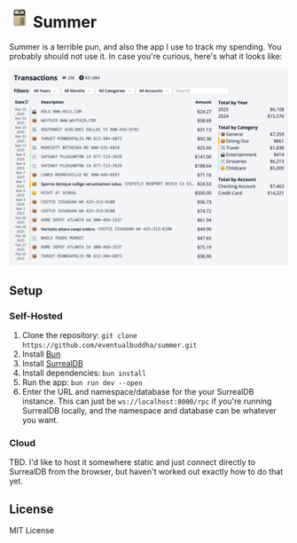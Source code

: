<h1>
  <img src="static/icon-transparent.png" alt="Summer Logo" width="36"> Summer
</h1>

Summer is a terrible pun, and also the app I use to track my spending. You probably should not use it. In case you're curious, here's what it looks like:

<img src="static/screenshot.png" alt="Screenshot" width="800">

## Setup

### Self-Hosted

1. Clone the repository: `git clone https://github.com/eventualbuddha/summer.git`
2. Install [Bun](https://bun.sh/)
3. Install [SurrealDB](https://surrealdb.com/)
4. Install dependencies: `bun install`
5. Run the app: `bun run dev --open`
6. Enter the URL and namespace/database for the your SurrealDB instance. This can just be `ws://localhost:8000/rpc` if you're running SurrealDB locally, and the namespace and database can be whatever you want.

### Cloud

TBD. I'd like to host it somewhere static and just connect directly to SurrealDB from the browser, but haven't worked out exactly how to do that yet.

## License

MIT License

